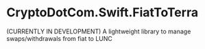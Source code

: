 # CryptoDotCom.Swift.FiatToTerra
(CURRENTLY IN DEVELOPMENT) A lightweight library to manage swaps/withdrawals from fiat to LUNC
